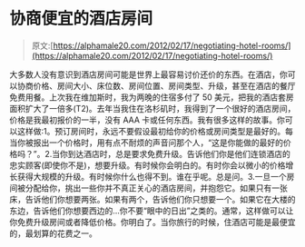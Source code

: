# 协商便宜的酒店房间

> 原文:[https://alphamale20.com/2012/02/17/negotiating-hotel-rooms/](https://alphamale20.com/2012/02/17/negotiating-hotel-rooms/)

大多数人没有意识到酒店房间可能是世界上最容易讨价还价的东西。在酒店，你可以协商价格、房间大小、床位数、房间位置、房间类型、升级，甚至在酒店的餐厅免费用餐。上次我在维加斯时，我为两晚的住宿多付了 50 美元，把我的酒店套房面积扩大了一倍多(T2)。去年当我住在洛杉矶时，我得到了一个很好的酒店房间，价格是我最初报价的一半，没有 AAA 卡或任何东西。我有很多这样的故事。你可以这样做:1。预订房间时，永远不要假设最初给你的价格或房间类型是最好的。每当你被报出一个价格时，用有点不耐烦的声音问那个人，“这是你能做的最好的价格吗？”。2.当你到达酒店时，总是要求免费升级。告诉他们你是他们连锁酒店的忠实顾客(即使你不是)，想要升级。有时候你会明白的。有时你会以微小的价格增长获得大规模的升级。有时候你什么也得不到。谁在乎呢。总是问。3.一旦一个房间被分配给你，挑出一些你并不真正关心的酒店房间，并抱怨它。如果只有一张床，告诉他们你想要两张。如果有两个，告诉他们你只想要一个。如果它在大楼的东边，告诉他们你想要西边的...你不要“眼中的日出”之类的。通常，这样做可以让你免费升级房间或者降低价格。你明白了。当你旅行的时候，住酒店可能是最便宜的，最划算的花费之一。